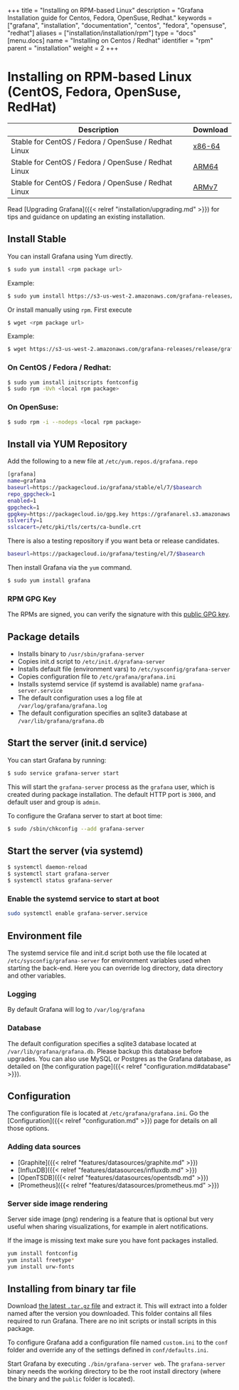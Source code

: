 +++
title = "Installing on RPM-based Linux"
description = "Grafana Installation guide for Centos, Fedora, OpenSuse, Redhat."
keywords = ["grafana", "installation", "documentation", "centos", "fedora", "opensuse", "redhat"]
aliases = ["installation/installation/rpm"]
type = "docs"
[menu.docs]
name = "Installing on Centos / Redhat"
identifier = "rpm"
parent = "installation"
weight = 2
+++

# Installing on RPM-based Linux (CentOS, Fedora, OpenSuse, RedHat)

Description | Download
------------ | -------------
Stable for CentOS / Fedora / OpenSuse / Redhat Linux | [x86-64](https://grafana.com/grafana/download?platform=linux)
Stable for CentOS / Fedora / OpenSuse / Redhat Linux | [ARM64](https://grafana.com/grafana/download?platform=arm)
Stable for CentOS / Fedora / OpenSuse / Redhat Linux | [ARMv7](https://grafana.com/grafana/download?platform=arm)

Read [Upgrading Grafana]({{< relref "installation/upgrading.md" >}}) for tips and guidance on updating an existing installation.

## Install Stable

You can install Grafana using Yum directly.

```bash
$ sudo yum install <rpm package url>
```

Example:

```bash
$ sudo yum install https://s3-us-west-2.amazonaws.com/grafana-releases/release/grafana-5.1.4-1.x86_64.rpm
```

Or install manually using `rpm`. First execute

```bash
$ wget <rpm package url>
```

Example:

```bash
$ wget https://s3-us-west-2.amazonaws.com/grafana-releases/release/grafana-5.1.4-1.x86_64.rpm
```

### On CentOS / Fedora / Redhat:

```bash
$ sudo yum install initscripts fontconfig
$ sudo rpm -Uvh <local rpm package>
```

### On OpenSuse:

```bash
$ sudo rpm -i --nodeps <local rpm package>
```

## Install via YUM Repository

Add the following to a new file at `/etc/yum.repos.d/grafana.repo`

```bash
[grafana]
name=grafana
baseurl=https://packagecloud.io/grafana/stable/el/7/$basearch
repo_gpgcheck=1
enabled=1
gpgcheck=1
gpgkey=https://packagecloud.io/gpg.key https://grafanarel.s3.amazonaws.com/RPM-GPG-KEY-grafana
sslverify=1
sslcacert=/etc/pki/tls/certs/ca-bundle.crt
```

There is also a testing repository if you want beta or release candidates.

```bash
baseurl=https://packagecloud.io/grafana/testing/el/7/$basearch
```

Then install Grafana via the `yum` command.

```bash
$ sudo yum install grafana
```

### RPM GPG Key

The RPMs are signed, you can verify the signature with this [public GPG
key](https://grafanarel.s3.amazonaws.com/RPM-GPG-KEY-grafana).

## Package details

- Installs binary to `/usr/sbin/grafana-server`
- Copies init.d script to `/etc/init.d/grafana-server`
- Installs default file (environment vars) to `/etc/sysconfig/grafana-server`
- Copies configuration file to `/etc/grafana/grafana.ini`
- Installs systemd service (if systemd is available) name `grafana-server.service`
- The default configuration uses a log file at `/var/log/grafana/grafana.log`
- The default configuration specifies an sqlite3 database at `/var/lib/grafana/grafana.db`

## Start the server (init.d service)

You can start Grafana by running:

```bash
$ sudo service grafana-server start
```

This will start the `grafana-server` process as the `grafana` user,
which is created during package installation. The default HTTP port is
`3000`, and default user and group is `admin`.

To configure the Grafana server to start at boot time:

```bash
$ sudo /sbin/chkconfig --add grafana-server
```

## Start the server (via systemd)

```bash
$ systemctl daemon-reload
$ systemctl start grafana-server
$ systemctl status grafana-server
```

### Enable the systemd service to start at boot

```bash
sudo systemctl enable grafana-server.service
```

## Environment file

The systemd service file and init.d script both use the file located at
`/etc/sysconfig/grafana-server` for environment variables used when
starting the back-end. Here you can override log directory, data
directory and other variables.

### Logging

By default Grafana will log to `/var/log/grafana`

### Database

The default configuration specifies a sqlite3 database located at
`/var/lib/grafana/grafana.db`. Please backup this database before
upgrades. You can also use MySQL or Postgres as the Grafana database, as detailed on [the configuration page]({{< relref "configuration.md#database" >}}).

## Configuration

The configuration file is located at `/etc/grafana/grafana.ini`.  Go the
[Configuration]({{< relref "configuration.md" >}}) page for details on all
those options.

### Adding data sources

- [Graphite]({{< relref "features/datasources/graphite.md" >}})
- [InfluxDB]({{< relref "features/datasources/influxdb.md" >}})
- [OpenTSDB]({{< relref "features/datasources/opentsdb.md" >}})
- [Prometheus]({{< relref "features/datasources/prometheus.md" >}})

### Server side image rendering

Server side image (png) rendering is a feature that is optional but very useful when sharing visualizations,
for example in alert notifications.

If the image is missing text make sure you have font packages installed.

```bash
yum install fontconfig
yum install freetype*
yum install urw-fonts
```

## Installing from binary tar file

Download [the latest `.tar.gz` file](https://grafana.com/get) and
extract it.  This will extract into a folder named after the version you
downloaded. This folder contains all files required to run Grafana.  There are
no init scripts or install scripts in this package.

To configure Grafana add a configuration file named `custom.ini` to the
`conf` folder and override any of the settings defined in
`conf/defaults.ini`.

Start Grafana by executing `./bin/grafana-server web`. The `grafana-server`
binary needs the working directory to be the root install directory (where the
binary and the `public` folder is located).

